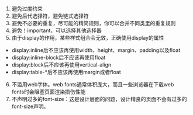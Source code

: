 1. 避免过度约束
2. 避免后代选择符，避免链式选择符
3. 避免不必要的重复，尽可能的精简规则，你可以合并不同类里的重复规则
4. 避免！important，可以选择其他选择器
5. 由于display的作用，某些样式组合会无效，正确使用display的属性
  * display:inline后不应该再使用width、height、margin、padding以及float
  * display:inline-block后不应该再使用float
  * display:block后不应该再使用vertical-align
  * display:table-*后不应该再使用margin或者float
6. 不滥用web字体。web fonts通常体积庞大，而且一些浏览器在下载web fonts时会阻塞页面渲染损伤性能
7. 不声明过多的font-size：这是设计层面的问题，设计精良的页面不会有过多的font-size声明。